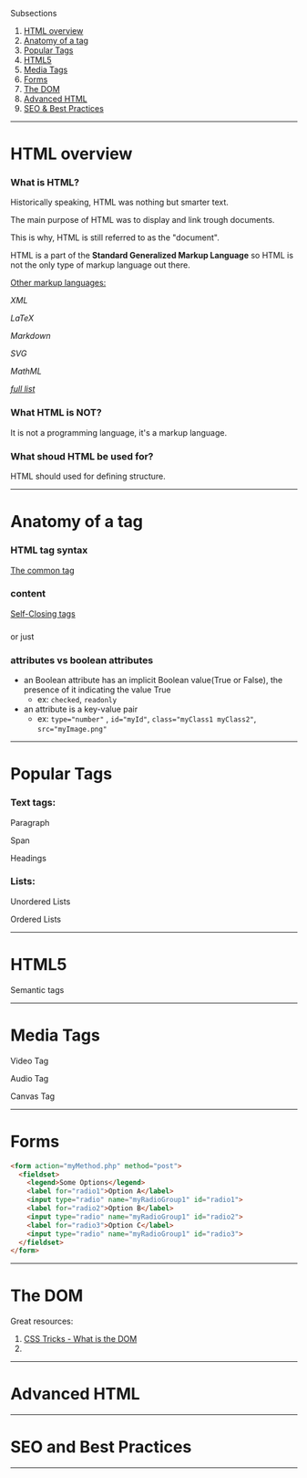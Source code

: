 Subsections

1. [HTML overview](#HTMLoverview)
2. [Anatomy of a tag](#TagAnathomy)
3. [Popular Tags](#PopularTags)
4. [HTML5](#HTML5)
5. [Media Tags](#mediaTags)
6. [Forms](#forms)
7. [The DOM](#theDOM)
8. [Advanced HTML](#advancedHTML)
9. [SEO & Best Practices](#SEOandBP)



---



<h1 id="HTMLoverview">HTML overview</h1>

### What is HTML?

Historically speaking, HTML was nothing but smarter text.

The main purpose of HTML was to display and link trough documents.

This is why, HTML is still referred to as the "document".

HTML is  a part of the **Standard Generalized Markup Language** so HTML is not the only type of markup language out there.

<u>Other markup  languages:</u> 

*XML* 

*LaTeX* 

*Markdown*

*SVG* 

*MathML* 

*[full list](https://en.wikipedia.org/wiki/List_of_markup_languages)*



### What HTML is NOT?

It is not a programming language, it's a markup  language. 





### What shoud HTML be used for?

HTML should used for defining structure.



---



<h1 id="TagAnathomy">Anatomy of a tag</h1>



### HTML tag syntax 



<u>The common tag</u>

### <tag attribute property="value">content</tag>

<u>Self-Closing tags</u>

### <tag attribute/> 

or just

###  <tag attribute>



### attributes vs boolean attributes

- an Boolean attribute has an implicit Boolean value(True or False), the presence of it indicating the value True
  - ex: `checked`, `readonly`
- an attribute is a key-value pair 
  - ex: `type="number"` , `id="myId"`, `class="myClass1 myClass2"`, `src="myImage.png"`



---



<h1 id="PopularTags">Popular Tags</h1>



### Text tags:

Paragraph 

Span

Headings



### Lists:

Unordered Lists

Ordered Lists







----



<h1 id="HTML5">HTML5</h1>



Semantic tags





---



<h1 id="mediaTags">Media Tags</h1>



Video Tag



Audio Tag



Canvas Tag



----



<h1 id="forms">Forms</h1>



```HTML
<form action="myMethod.php" method="post">
  <fieldset>
    <legend>Some Options</legend>
    <label for="radio1">Option A</label>
    <input type="radio" name="myRadioGroup1" id="radio1">
    <label for="radio2">Option B</label>
    <input type="radio" name="myRadioGroup1" id="radio2">
    <label for="radio3">Option C</label>
    <input type="radio" name="myRadioGroup1" id="radio3"> 
  </fieldset>
</form>
```





---



<h1 id="theDOM">The DOM</h1>



Great resources:

1. [CSS Tricks - What is the DOM ](https://css-tricks.com/dom/)
2. 



---



<h1 id="advancedHTML">Advanced HTML</h1>







----



<h1 id="SEOandBP">SEO and Best Practices</h1>









---

